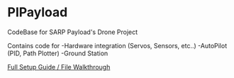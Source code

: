 # PIPayload
CodeBase for SARP Payload's Drone Project

Contains code for
-Hardware integration (Servos, Sensors, etc..)
-AutoPilot (PID, Path Plotter)
-Ground Station


[Full Setup Guide / File Walkthrough](https://ethana.notion.site/RPI-Setup-Guide-6745c3561c084e2fa23523daf0b07fb7)
